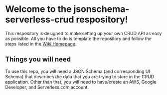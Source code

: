 # Welcome to the jsonschema-serverless-crud respository!
This respository is designed to make setting up your own CRUD API as easy as possible. All you have to do is template the repository and follow the steps listed in the [Wiki Homepage](https://github.com/sandeepzgk/jsonschema-serverless-crud/wiki).

## Things you will need
To use this repo, you will need a JSON Schema (and corresponding UI Schema) that describes the data that you are trying to store in the CRUD application. Other than that, you will need to have/create an AWS, Google Developer, and Serverless.com account.
